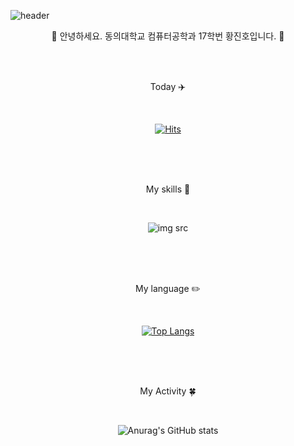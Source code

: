![header](https://capsule-render.vercel.app/api?type=slice&color=auto&height=110&section=header&text=Jinho&fontSize=30&&animation=fadeIn&&&&fontAlign=80)

<div align=center>
🙌 안녕하세요. 동의대학교 컴퓨터공학과 17학번 황진호입니다. 🙌 
  
<br/><br/>
  
Today ✈️
  
<br/>
  
[![Hits](https://hits.seeyoufarm.com/api/count/incr/badge.svg?url=https%3A%2F%2Fgithub.com%2Fjowunnal%2Fhit-counter&count_bg=%2379C83D&title_bg=%23555555&icon=&icon_color=%23E7E7E7&title=hits&edge_flat=false)](https://hits.seeyoufarm.com)
  
<br/><br/><br/>
  
 My skills 🦾 
  
<br/>
  
![img src](https://img.shields.io/badge/Android-3DDC84?style=flat&logo=Android&logoColor=white")
  
  <br/><br/><br/>
  
 My language ✏️
  
  <br/>
  
[![Top Langs](https://github-readme-stats.vercel.app/api/top-langs/?username=jowunnal&layout=compact)](https://github.com/jowunnal/github-readme-stats)
  
  <br/><br/><br/>
  
 My Activity 🍀
  
  <br/>
  
![Anurag's GitHub stats](https://github-readme-stats.vercel.app/api?username=jowunnal&show_icons=true&theme=radical)
</div>

<!--
jowunnal/jowunnal** is a ✨ _special_ ✨ repository because its `README.md` (this file) appears on your GitHub profile.

Here are some ideas to get you started:

- 🔭 I’m currently working on ...
- 🌱 I’m currently learning ...
- 👯 I’m looking to collaborate on ...
- 🤔 I’m looking for help with ...
- 💬 Ask me about ...
- 📫 How to reach me: ...
- 😄 Pronouns: ...
- ⚡ Fun fact: ...
-->
